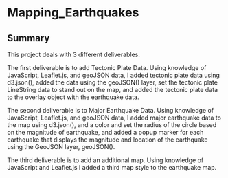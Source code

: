 # Mapping_Earthquakes

## Summary
This project deals with 3 different deliverables.

The first deliverable is to add Tectonic Plate Data. Using knowledge of JavaScript, Leaflet.js, and geoJSON data, I added tectonic plate data using d3.json(), added the data using the geoJSON() layer, set the tectonic plate LineString data to stand out on the map, and added the tectonic plate data to the overlay object with the earthquake data.

The second deliverable is to Major Earthquake Data. Using  knowledge of JavaScript, Leaflet.js, and geoJSON data, I added major earthquake data to the map using d3.json(), and a color and set the radius of the circle based on the magnitude of earthquake, and added a popup marker for each earthquake that displays the magnitude and location of the earthquake using the GeoJSON layer, geoJSON().

The third deliverable is to add an additional map. Using knowledge of JavaScript and Leaflet.js I added a third map style to the earthquake map.

